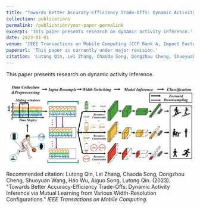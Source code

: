 ```yaml
---
title: "Towards Better Accuracy-Efficiency Trade-Offs: Dynamic Activity Inference via Mutual Learning from Various Width-Resolution Configurations"
collection: publications
permalink: /publication/your-paper-permalink
excerpt: 'This paper presents research on dynamic activity inference.'
date: 2023-01-01
venue: 'IEEE Transactions on Mobile Computing (CCF Rank A, Impact Factor: 7.9)'
paperurl: 'This paper is currently under major revision.'
citation: 'Lutong Qin, Lei Zhang, Chaoda Song, Dongzhou Cheng, Shuoyuan Wang, Hao Wu, Aiguo Song, Lutong Qin. (2023). "Towards Better Accuracy-Efficiency Trade-Offs: Dynamic Activity Inference via Mutual Learning from Various Width-Resolution Configurations." <i>IEEE Transactions on Mobile Computing</i>.'
---
```


This paper presents research on dynamic activity inference.

<img src="../images/paper_pic1.png" alt="pic" width="800">
<!-- 这是一个注释，不会在最终渲染的文本中显示[Download paper here](http://link-to-your-paper.com) -->

Recommended citation: Lutong Qin, Lei Zhang, Chaoda Song, Dongzhou Cheng, Shuoyuan Wang, Hao Wu, Aiguo Song, Lutong Qin. (2023). "Towards Better Accuracy-Efficiency Trade-Offs: Dynamic Activity Inference via Mutual Learning from Various Width-Resolution Configurations." <i>IEEE Transactions on Mobile Computing</i>.
